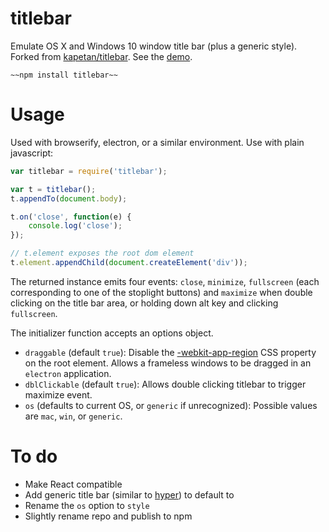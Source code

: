 # titlebar

Emulate OS X and Windows 10 window title bar (plus a generic style). Forked from [kapetan/titlebar](https://github.com/kapetan/titlebar). See the [demo](http://katacarbix.xyz/titlebar/demo/index.html).

	~~npm install titlebar~~

# Usage

Used with browserify, electron, or a similar environment. Use with plain javascript:

```javascript
var titlebar = require('titlebar');

var t = titlebar();
t.appendTo(document.body);

t.on('close', function(e) {
	console.log('close');
});

// t.element exposes the root dom element
t.element.appendChild(document.createElement('div'));
```

The returned instance emits four events: `close`, `minimize`, `fullscreen` (each corresponding to one of the stoplight buttons) and `maximize` when double clicking on the title bar area, or holding down alt key and clicking `fullscreen`.

The initializer function accepts an options object.

* `draggable` (default `true`): Disable the [-webkit-app-region](https://developer.chrome.com/apps/app_window) CSS property on the root element. Allows a frameless windows to be dragged in an `electron` application.
* `dblClickable` (default `true`): Allows double clicking titlebar to trigger maximize event.
* `os` (defaults to current OS, or `generic` if unrecognized): Possible values are `mac`, `win`, or `generic`.

# To do

* Make React compatible
* Add generic title bar (similar to [hyper](http://hyper.is)) to default to
* Rename the `os` option to `style`
* Slightly rename repo and publish to npm
